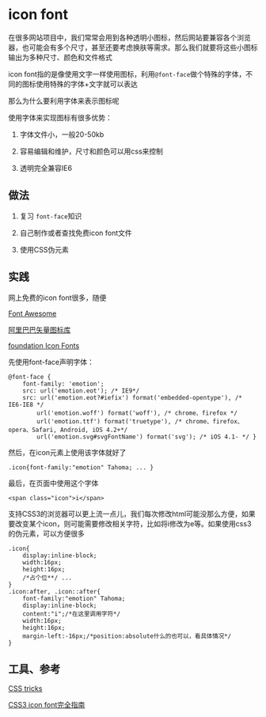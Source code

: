 # icon font

在很多网站项目中，我们常常会用到各种透明小图标，然后网站要兼容各个浏览器，也可能会有多个尺寸，甚至还要考虑换肤等需求。那么我们就要将这些小图标输出为多种尺寸、颜色和文件格式

icon font指的是像使用文字一样使用图标，利用`@font-face`做个特殊的字体，不同的图标使用特殊的字体+文字就可以表达

那么为什么要利用字体来表示图标呢

使用字体来实现图标有很多优势：

1. 字体文件小，一般20-50kb

2. 容易编辑和维护，尺寸和颜色可以用css来控制

3. 透明完全兼容IE6

## 做法

1. 复习 `font-face`知识

2. 自己制作或者查找免费icon font文件

3. 使用CSS伪元素

## 实践

网上免费的icon font很多，随便

[Font Awesome](http://fortawesome.github.io/Font-Awesome/)

[阿里巴巴矢量图标库](http://www.iconfont.cn/)

[foundation Icon Fonts](http://foundation.zurb.com/icon-fonts.html)

先使用font-face声明字体：

	@font-face {
	    font-family: 'emotion';
	    src: url('emotion.eot'); /* IE9*/
	    src: url('emotion.eot?#iefix') format('embedded-opentype'), /* IE6-IE8 */
	        url('emotion.woff') format('woff'), /* chrome、firefox */
	        url('emotion.ttf') format('truetype'), /* chrome、firefox、opera、Safari, Android, iOS 4.2+*/
	        url('emotion.svg#svgFontName') format('svg'); /* iOS 4.1- */ }

然后，在icon元素上使用该字体就好了

	.icon{font-family:"emotion" Tahoma; ... }

最后，在页面中使用这个字体

	<span class="icon">i</span>

支持CSS3的浏览器可以更上流一点儿，我们每次修改html可能没那么方便，如果要改变某个icon，则可能需要修改相关字符，比如将i修改为e等。如果使用css3的伪元素，可以方便很多

	.icon{
	    display:inline-block;
	    width:16px;
	    height:16px;
	    /*占个位**/ ...
	}
	.icon:after, .icon::after{
	    font-family:"emotion" Tahoma;
	    display:inline-block;
	    content:"i";/*在这里调用字符*/
	    width:16px;
	    height:16px;
	    margin-left:-16px;/*position:absolute什么的也可以，看具体情况*/
	}

## 工具、参考

[CSS tricks](https://css-tricks.com/examples/IconFont/)

[CSS3 icon font完全指南](http://www.qianduan.net/css3-icon-font-guide/)


